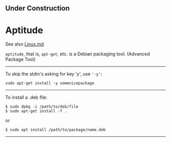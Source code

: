 
## Under Construction

# Aptitude

See also [Linux.md](Linux.md)


```aptitude```, that is, ```apt-get```, etc. is a Debian packaging tool.
 (Advanced Package Tool)

---

To skip the stdin's asking for key 'y', use ```'-y'```:

    sudo apt-get install -y somenicepackage
    
---

To install a .deb file:
    
    $ sudo dpkg -i /path/to/deb/file
    $ sudo apt-get install -f .

or

    $ sudo apt install /path/to/package/name.deb
    
---